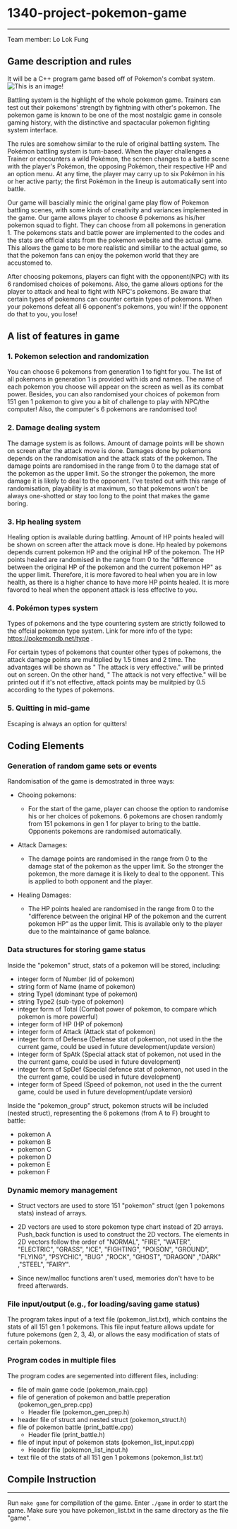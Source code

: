 # 1340-project-pokemon-game
------


Team member: Lo Lok Fung
  
  
## Game description and rules

It will be a C++ program game based off of Pokemon's combat system.
![This is an image](https://static.wikia.nocookie.net/essentialsdocs/images/7/70/Battle.png/revision/latest?cb=20190219202514)!

Battling system is the highlight of the whole pokemon game. Trainers can test out their pokemons' strength by fightning with other's pokemon. The pokemon game is known to be one of the most nostalgic game in console gaming history, with the distinctive and spactacular pokemon fighting system interface.

The rules are somehow similar to the rule of original battling system. The Pokémon battling system is turn-based. When the player challenges a Trainer or encounters a wild Pokémon, the screen changes to a battle scene with the player's Pokémon, the opposing Pokémon, their respective HP and an option menu. At any time, the player may carry up to six Pokémon in his or her active party; the first Pokémon in the lineup is automatically sent into battle. 

Our game will bascially minic the original game play flow of Pokemon battling scenes, with some kinds of creativity and variances implemented in the game. Our game allows player to choose 6 pokemons as his/her pokemon squad to fight. They can choose from all pokemons in generation 1. The pokemons stats and battle power are implemented to the codes and the stats are official stats from the pokemon website and the actual game. This allows the game to be more realistic and similiar to the actual game, so that the pokemon fans can enjoy the pokemon world that they are accustomed to. 

After choosing pokemons, players can fight with the opponent(NPC) with its 6 randomised choices of pokemons. Also, the game allows options for the player to attack and heal to fight with NPC's pokemons. Be aware that certain types of pokemons can counter certain types of pokemons. When your pokemons defeat all 6 opponent's pokemons, you win! If the opponent do that to you, you lose!

## A list of features in game

### 1. Pokemon selection and randomization ###

You can choose 6 pokemons from generation 1 to fight for you. The list of all pokemons in generation 1 is provided with ids and names. The name of each pokemon you choose will appear on the screen as well as its combat power. Besides, you can also randomised your choices of pokemon from 151 gen 1 pokemon to give you a bit of challenge to play with NPC/the computer! Also, the computer's 6 pokemons are randomised too!

### 2. Damage dealing system ###

The damage system is as follows. Amount of damage points will be shown on screen after the attack move is done. Damages done by pokemons depends on the randomisation and the attack stats of the pokemon. The damage points are randomised in the range from 0 to the damage stat of the pokemon as the upper limit. So the stronger the pokemon, the more damage it is likely to deal to the opponent. I've tested out with this range of randomisation, playability is at maximum, so that pokemons won't be always one-shotted or stay too long to the point that makes the game boring. 

### 3. Hp healing system ###

Healing option is available during battling. Amount of HP points healed will be shown on screen after the attack move is done. Hp healed by pokemons depends current pokemon HP and the original HP of the pokemon. The HP points healed are randomised in the range from 0 to the "difference between the original HP of the pokemon and the current pokemon HP" as the upper limit. Therefore, it is more favored to heal when you are in low health, as there is a higher chance to have more HP points healed. It is more favored to heal when the opponent attack is less effective to you. 

### 4. Pokémon types system ###

Types of pokemons and the type countering system are strictly followed to the offcial pokemon type system.
Link for more info of the type: https://pokemondb.net/type .

For certain types of pokemons that counter other types of pokemons, the attack damage points are mulitiplied by 1.5 times and 2 time. The advantages will be shown as " The attack is very effective." will be printed out on screen. On the other hand, " The attack is not very effective." will be printed out if it's not effective, attack points may be mulitpied by 0.5 according to the types of pokemons.

### 5. Quitting in mid-game ###

Escaping is always an option for quitters!

Coding Elements
--
### Generation of random game sets or events ###

Randomisation of the game is demostrated in three ways:
* Chooing pokemons:
    * For the start of the game, player can choose the option to randomise his or her choices of pokemons. 6 pokemons are chosen 
      randomly from 151 pokemons in gen 1 for player to bring to the battle. Opponents pokemons are randomised automatically.
      
* Attack Damages:
    * The damage points are randomised in the range from 0 to the damage stat of the pokemon as the upper limit. So the stronger       the pokemon, the more damage it is likely to deal to the opponent. This is applied to both opponent and the player. 
    
* Healing Damages:
    * The HP points healed are randomised in the range from 0 to the "difference between the original HP of the pokemon and the
      current pokemon HP" as the upper limit. This is available only to the player due to the maintainance of game balance.
      
  
### Data structures for storing game status ###

Inside the "pokemon" struct, stats of a pokemon will be stored, including:

  * integer form of Number (id of pokemon)
  * string form of Name (name of pokemon)
  * string Type1 (dominant type of pokemon)
  * string Type2 (sub-type of pokemon)
  * integer form of Total (Combat power of pokemon, to compare which pokemon is more powerful)
  * integer form of HP (HP of pokemon)
  * integer form of Attack (Attack stat of pokemon)
  * integer form of Defense (Defense stat of pokemon, not used in the the current game, could be used in future development/update version)
  * integer form of SpAtk (Special attack stat of pokemon, not used in the the current game, could be used in future development)
  * integer form of SpDef (Special defence stat of pokemon, not used in the the current game, could be used in future development)
  * integer form of Speed (Speed of pokemon, not used in the the current game, could be used in future development/update version)

Inside the "pokemon_group" struct, pokemon structs will be included (nested struct), representing the 6 pokemons (from A to F) brought to battle:

  * pokemon A 
  * pokemon B 
  * pokemon C 
  * pokemon D 
  * pokemon E 
  * pokemon F 
  
### Dynamic memory management ###

* Struct vectors are used to store 151 "pokemon" struct (gen 1 pokemons stats) instead of arrays.

* 2D vectors are used to store pokemon type chart instead of 2D arrays. Push_back function is used to construct the 2D vectors.     The elements in 2D vectors follow the order of "NORMAL", "FIRE", "WATER", "ELECTRIC", "GRASS", "ICE", "FIGHTING", "POISON",       "GROUND", "FLYING", "PSYCHIC", "BUG" ,"ROCK", "GHOST", "DRAGON" ,"DARK" ,"STEEL", "FAIRY".

* Since new/malloc functions aren't used, memories don't have to be freed afterwards.

### File input/output (e.g., for loading/saving game status) ###

The program takes input of a text file (pokemon_list.txt), which contains the stats of all 151 gen 1 pokemons. This file input feature allows update for future pokemons (gen 2, 3, 4), or allows the easy modification of stats of certain pokemons.

### Program codes in multiple files ###

The program codes are segemented into different files, including:

* file of main game code (pokemon_main.cpp)
* file of generation of pokemon and battle preperation (pokemon_gen_prep.cpp)
  * Header file (pokemon_gen_prep.h)
* header file of struct and nested struct (pokemon_struct.h)
* file of pokemon battle (print_battle.cpp)
  * Header file (print_battle.h)
* file of input input of pokemon stats (pokemon_list_input.cpp)
  * Header file (pokemon_list_input.h)
* text file of the stats of all 151 gen 1 pokemons (pokemon_list.txt)

## Compile Instruction
----
Run ```make game``` for compilation of the game. Enter ```./game``` in order to start the game. Make sure you have pokemon_list.txt in the same directory as the file "game".

